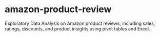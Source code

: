 # amazon-product-review
Exploratory Data Analysis on Amazon product reviews, including sales, ratings, discounts, and product insights using  pivot tables and Excel.
